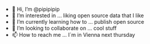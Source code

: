 - 👋 Hi, I’m @pipipipip
- 👀 I’m interested in ... liking open source data that I like 
- 🌱 I’m currently learning how to ... publish open source
- 💞️ I’m looking to collaborate on ... cool stuff
- 📫 How to reach me ... I´m in Vienna next thursday 

<!---
pipipipip/pipipipip is a ✨ special ✨ repository because its `README.md` (this file) appears on your GitHub profile.
You can click the Preview link to take a look at your changes.
--->
